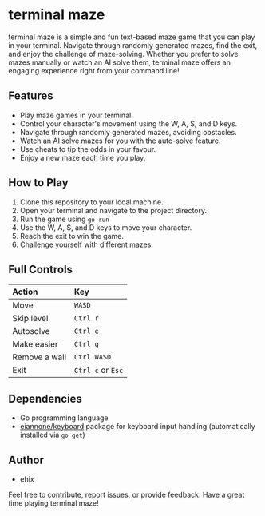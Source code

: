 # terminal maze

terminal maze is a simple and fun text-based maze game that you can play in your terminal. Navigate through randomly generated mazes, find the exit, and enjoy the challenge of maze-solving. Whether you prefer to solve mazes manually or watch an AI solve them, terminal maze offers an engaging experience right from your command line!

## Features

- Play maze games in your terminal.
- Control your character's movement using the W, A, S, and D keys.
- Navigate through randomly generated mazes, avoiding obstacles.
- Watch an AI solve mazes for you with the auto-solve feature.
- Use cheats to tip the odds in your favour.
- Enjoy a new maze each time you play.

## How to Play

1. Clone this repository to your local machine.
2. Open your terminal and navigate to the project directory.
3. Run the game using `go run`
4. Use the W, A, S, and D keys to move your character.
5. Reach the exit to win the game.
6. Challenge yourself with different mazes.

## Full Controls
| Action        | Key                  |
| :------------ | :------------------- |
| Move          |  `WASD`              |
| Skip level    |  `Ctrl r`            |
| Autosolve     |  `Ctrl e`            |
| Make easier   |  `Ctrl q`            |
| Remove a wall |  `Ctrl WASD`         |
| Exit          |  `Ctrl c` or `Esc`   |

## Dependencies

- Go programming language
- [eiannone/keyboard](https://github.com/eiannone/keyboard) package for keyboard input handling (automatically installed via `go get`)

## Author

- ehix

Feel free to contribute, report issues, or provide feedback. Have a great time playing terminal maze!
